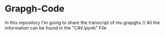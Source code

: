 # Grapgh-Code
In this repository I'm going to share the transcript of mu grapghs
// All the information can be found in the "CAV.ipynb" File
